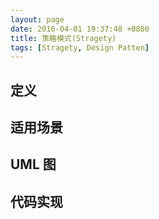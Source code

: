 ```yaml
---
layout: page
date: 2016-04-01 19:37:48 +0800 
title: 策略模式(Stragety)
tags: [Stragety, Design Patten]
---
```


## 定义



## 适用场景

## UML 图

## 代码实现
